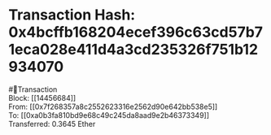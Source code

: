 
Transaction Hash: 0x4bcffb168204ecef396c63cd57b71eca028e411d4a3cd235326f751b12934070
====================================================================================
  
#💸Transaction  
Block: [[14456684]]  
From: [[0x7f268357a8c2552623316e2562d90e642bb538e5]]  
To: [[0xa0b3fa810bd9e68c49c245da8aad9e2b46373349]]  
Transferred: 0.3645 Ether